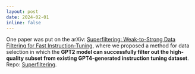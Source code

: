 ```yaml
---
layout: post
date: 2024-02-01
inline: false
---
```


One paper was put on the arXiv: [Superfiltering: Weak-to-Strong Data Filtering for Fast Instruction-Tuning](https://arxiv.org/abs/2402.00530), 
where we proposed a method for data selection in which the **GPT2 model can successfully filter out the high-quality subset from existing GPT4-generated instruction tuning dataset**.  
Repo: [Superfiltering](https://github.com/tianyi-lab/Superfiltering).
